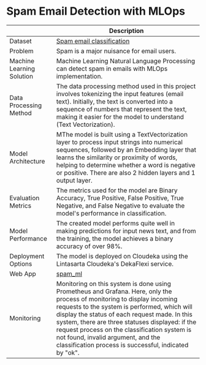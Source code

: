 # Spam Email Detection with MLOps

| | Description |
| ----------- | ----------- |
| Dataset | [Spam email classification](https://www.kaggle.com/datasets/ashfakyeafi/spam-email-classification) |
| Problem | Spam is a major nuisance for email users. |
| Machine Learning Solution | Machine Learning Natural Language Processing can detect spam in emails with MLOps implementation. |
| Data Processing Method | The data processing method used in this project involves tokenizing the input features (email text). Initially, the text is converted into a sequence of numbers that represent the text, making it easier for the model to understand (Text Vectorization). |
| Model Architecture | MThe model is built using a TextVectorization layer to process input strings into numerical sequences, followed by an Embedding layer that learns the similarity or proximity of words, helping to determine whether a word is negative or positive. There are also 2 hidden layers and 1 output layer. |
| Evaluation Metrics | The metrics used for the model are Binary Accuracy, True Positive, False Positive, True Negative, and False Negative to evaluate the model's performance in classification. |
| Model Performance | The created model performs quite well in making predictions for input news text, and from the training, the model achieves a binary accuracy of over 98%. |
| Deployment Options | The model is deployed on Cloudeka using the Lintasarta Cloudeka's DekaFlexi service. |
| Web App | [spam_ml](https://kianaa19-spam-detection-ml.w3spaces.com)  |
| Monitoring | Monitoring on this system is done using Prometheus and Grafana. Here, only the process of monitoring to display incoming requests to the system is performed, which will display the status of each request made. In this system, there are three statuses displayed: if the request process on the classification system is not found, invalid argument, and the classification process is successful, indicated by "ok". |
